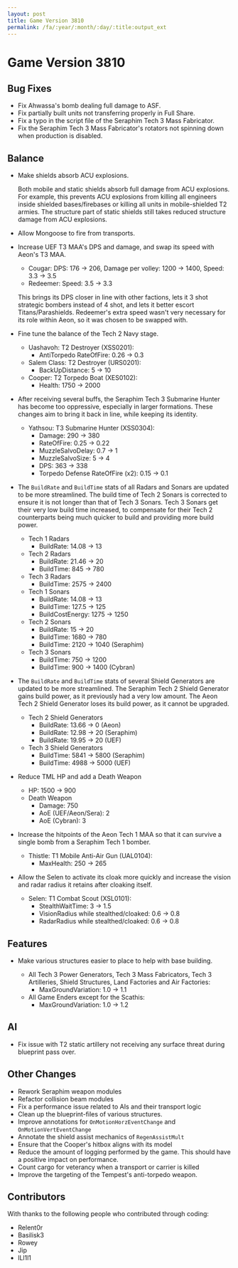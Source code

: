 ```yaml
---
layout: post
title: Game Version 3810
permalink: /fa/:year/:month/:day/:title:output_ext
---
```


# Game Version 3810

## Bug Fixes

- Fix Ahwassa's bomb dealing full damage to ASF.
- Fix partially built units not transferring properly in Full Share.
- Fix a typo in the script file of the Seraphim Tech 3 Mass Fabricator.
- Fix the Seraphim Tech 3 Mass Fabricator's rotators not spinning down when production is disabled.

## Balance

- Make shields absorb ACU explosions.

  Both mobile and static shields absorb full damage from ACU explosions. For example, this prevents ACU explosions from killing all engineers inside shielded bases/firebases or killing all units in mobile-shielded T2 armies.
  The structure part of static shields still takes reduced structure damage from ACU explosions.

- Allow Mongoose to fire from transports.

- Increase UEF T3 MAA's DPS and damage, and swap its speed with Aeon's T3 MAA.

  - Cougar: DPS: 176 -> 206, Damage per volley: 1200 -> 1400, Speed: 3.3 -> 3.5
  - Redeemer: Speed: 3.5 -> 3.3

  This brings its DPS closer in line with other factions, lets it 3 shot strategic bombers instead of 4 shot, and lets it better escort Titans/Parashields.
  Redeemer's extra speed wasn't very necessary for its role within Aeon, so it was chosen to be swapped with.

- Fine tune the balance of the Tech 2 Navy stage.

  - Uashavoh: T2 Destroyer (XSS0201):
    - AntiTorpedo RateOfFire: 0.26 -> 0.3
  - Salem Class: T2 Destroyer (URS0201):
    - BackUpDistance: 5 -> 10
  - Cooper: T2 Torpedo Boat (XES0102):
    - Health: 1750 -> 2000

- After receiving several buffs, the Seraphim Tech 3 Submarine Hunter has become too oppressive, especially in larger formations. These changes aim to bring it back in line, while keeping its identity.

  - Yathsou: T3 Submarine Hunter (XSS0304):
    - Damage: 290 -> 380
    - RateOfFire: 0.25 -> 0.22
    - MuzzleSalvoDelay: 0.7 -> 1
    - MuzzleSalvoSize: 5 -> 4
    - DPS: 363 -> 338
    - Torpedo Defense RateOfFire (x2): 0.15 -> 0.1

- The `BuildRate` and `BuildTime` stats of all Radars and Sonars are updated to be more streamlined. The build time of Tech 2 Sonars is corrected to ensure it is not longer than that of Tech 3 Sonars. Tech 3 Sonars get their very low build time increased, to compensate for their Tech 2 counterparts being much quicker to build and providing more build power.

  - Tech 1 Radars
    - BuildRate: 14.08 -> 13
  - Tech 2 Radars
    - BuildRate: 21.46 -> 20
    - BuildTime: 845 -> 780
  - Tech 3 Radars
    - BuildTime: 2575 -> 2400
  - Tech 1 Sonars
    - BuildRate: 14.08 -> 13
    - BuildTime: 127.5 -> 125
    - BuildCostEnergy: 1275 -> 1250
  - Tech 2 Sonars
    - BuildRate: 15 -> 20
    - BuildTime: 1680 -> 780
    - BuildTime: 2120 -> 1040 (Seraphim)
  - Tech 3 Sonars
    - BuildTime: 750 -> 1200
    - BuildTime: 900 -> 1400 (Cybran)

- The `BuildRate` and `BuildTime` stats of several Shield Generators are updated to be more streamlined. The Seraphim Tech 2 Shield Generator gains build power, as it previously had a very low amount. The Aeon Tech 2 Shield Generator loses its build power, as it cannot be upgraded.

  - Tech 2 Shield Generators
    - BuildRate: 13.66 -> 0 (Aeon)
    - BuildRate: 12.98 -> 20 (Seraphim)
    - BuildRate: 19.95 -> 20 (UEF)
  - Tech 3 Shield Generators
    - BuildTime: 5841 -> 5800 (Seraphim)
    - BuildTime: 4988 -> 5000 (UEF)

- Reduce TML HP and add a Death Weapon

  - HP: 1500 -> 900
  - Death Weapon
    - Damage: 750
    - AoE (UEF/Aeon/Sera): 2
    - AoE (Cybran): 3

- Increase the hitpoints of the Aeon Tech 1 MAA so that it can survive a single bomb from a Seraphim Tech 1 bomber.

  - Thistle: T1 Mobile Anti-Air Gun (UAL0104):
    - MaxHealth: 250 -> 265

- Allow the Selen to activate its cloak more quickly and increase the vision and radar radius it retains after cloaking itself.
  - Selen: T1 Combat Scout (XSL0101):
    - StealthWaitTime: 3 -> 1.5
    - VisionRadius while stealthed/cloaked: 0.6 -> 0.8
    - RadarRadius while stealthed/cloaked: 0.6 -> 0.8

## Features

- Make various structures easier to place to help with base building.

  - All Tech 3 Power Generators, Tech 3 Mass Fabricators, Tech 3 Artilleries, Shield Structures, Land Factories and Air Factories:
    - MaxGroundVariation: 1.0 -> 1.1
  - All Game Enders except for the Scathis:
    - MaxGroundVariation: 1.0 -> 1.2

## AI

- Fix issue with T2 static artillery not receiving any surface threat during blueprint pass over.

## Other Changes

- Rework Seraphim weapon modules
- Refactor collision beam modules
- Fix a performance issue related to AIs and their transport logic
- Clean up the blueprint-files of various structures.
- Improve annotations for `OnMotionHorzEventChange` and `OnMotionVertEventChange`
- Annotate the shield assist mechanics of `RegenAssistMult`
- Ensure that the Cooper's hitbox aligns with its model
- Reduce the amount of logging performed by the game. This should have a positive impact on performance.
- Count cargo for veterancy when a transport or carrier is killed
- Improve the targeting of the Tempest's anti-torpedo weapon.

## Contributors

With thanks to the following people who contributed through coding:

- Relent0r
- Basilisk3
- Rowey
- Jip
- lLl1l1
